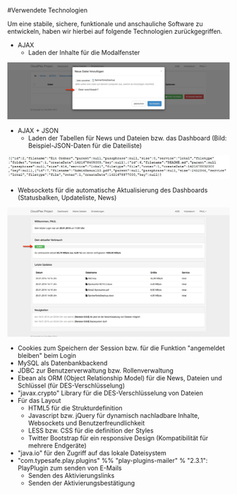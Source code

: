 #Verwendete Technologien

Um eine stabile, sichere, funktionale und anschauliche Software zu entwickeln, haben wir hierbei auf folgende Technologien zurückgegriffen.

+ AJAX
	+ Laden der Inhalte für die Modalfenster
	
![Per AJAX geladenes Modalfenster](images/AddNewFile.jpg)

+ AJAX + JSON
	+ Laden der Tabellen für News und Dateien bzw. das Dashboard (Bild: Beispiel-JSON-Daten für die Dateiliste)
	
![Per AJAX + JSON geladene Tabelle](images/AjaxJsonFiles.JPG)

+ Websockets für die automatische Aktualisierung des Dashboards (Statusbalken, Updateliste, News)

![Das Dashboard mit Inhalten aus den Websockets](images/Dashboard.jpg)

+ Cookies zum Speichern der Session bzw. für die Funktion "angemeldet bleiben" beim Login
+ MySQL als Datenbankbackend
+ JDBC zur Benutzerverwaltung bzw. Rollenverwaltung
+ Ebean als ORM (Object Relationship Model) für die News, Dateien und Schlüssel (für DES-Verschlüsselung)
+ "javax.crypto" Library für die DES-Verschlüsselung von Dateien 
+ Für das Layout
	+ HTML5 für die Strukturdefinition
	+ Javascript bzw. jQuery für dynamisch nachladbare Inhalte, Websockets und Benutzerfreundlichkeit
	+ LESS bzw. CSS für die definition der Styles
	+ Twitter Bootstrap für ein responsive Design (Kompatibilität für mehrere Endgeräte)
+ "java.io" für den Zugriff auf das lokale Dateisystem
+ "com.typesafe.play.plugins" %% "play-plugins-mailer" % "2.3.1": PlayPlugin zum senden von E-Mails
	+ Senden des Aktivierungslinks
	+ Senden der Aktivierungsbestätigung

